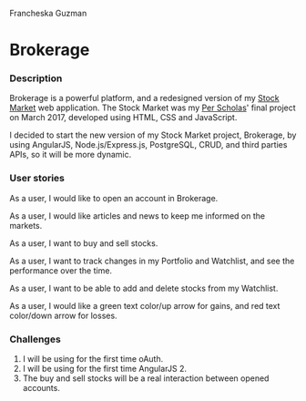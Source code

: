 Francheska Guzman

# Brokerage

### Description

Brokerage is a powerful platform, and a redesigned version of my [Stock Market](https://github.com/francheska-guzman/stock-market) web application. The Stock Market was my [Per Scholas](https://perscholas.org/apply/codebridge)' final project on March 2017, developed using HTML, CSS and JavaScript.

I decided to start the new version of my Stock Market project, Brokerage, by using AngularJS, Node.js/Express.js, PostgreSQL, CRUD, and third parties APIs, so it will be more dynamic.


### User stories

As a user, I would like to open an account in Brokerage.

As a user, I would like articles and news to keep me informed on the markets.

As a user, I want to buy and sell stocks.


As a user, I want to track changes in my Portfolio and Watchlist, and see the performance over the time.

As a user, I want to be able to add and delete stocks from my Watchlist.

As a user, I would like a green text color/up arrow for gains, and red text color/down arrow for losses.

### Challenges

1. I will be using for the first time oAuth.
2. I will be using for the first time AngularJS 2.
3. The buy and sell stocks will be a real interaction between opened accounts.

